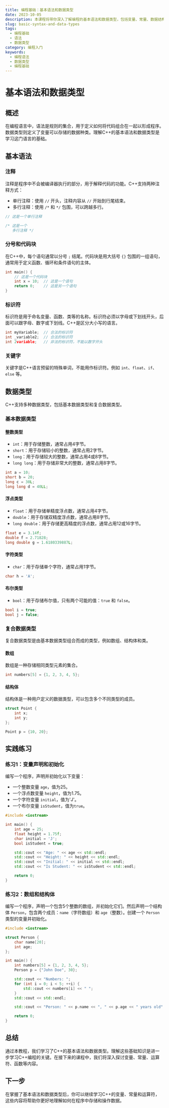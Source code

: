 ```yaml
---
title: 编程基础：基本语法和数据类型
date: 2023-10-05
description: 本课程将带你深入了解编程的基本语法和数据类型，包括变量、常量、数据结构等，为你的编程之旅打下坚实的基础。
slug: basic-syntax-and-data-types
tags:
  - 编程基础
  - 语法
  - 数据类型
category: 编程入门
keywords:
  - 编程语法
  - 数据类型
  - 编程基础
---
```


# 基本语法和数据类型

## 概述

在编程语言中，语法是规则的集合，用于定义如何将代码组合在一起以形成程序。数据类型则定义了变量可以存储的数据种类。理解C++的基本语法和数据类型是学习这门语言的基础。

## 基本语法

### 注释

注释是程序中不会被编译器执行的部分，用于解释代码的功能。C++支持两种注释方式：

- 单行注释：使用 `//` 开头，注释内容从 `//` 开始到行尾结束。
- 多行注释：使用 `/*` 和 `*/` 包围，可以跨越多行。

```cpp
// 这是一个单行注释

/* 这是一个
   多行注释 */
```

### 分号和代码块

在C++中，每个语句通常以分号 `;` 结尾。代码块是用大括号 `{}` 包围的一组语句，通常用于定义函数、循环和条件语句的主体。

```cpp
int main() {
    // 这是一个代码块
    int x = 10;  // 这是一个语句
    return 0;    // 这是另一个语句
}
```

### 标识符

标识符是用于命名变量、函数、类等的名称。标识符必须以字母或下划线开头，后面可以跟字母、数字或下划线。C++是区分大小写的语言。

```cpp
int myVariable;  // 合法的标识符
int _variable2;  // 合法的标识符
int 2variable;   // 非法的标识符，不能以数字开头
```

### 关键字

关键字是C++语言预留的特殊单词，不能用作标识符。例如 `int`、`float`、`if`、`else` 等。

## 数据类型

C++支持多种数据类型，包括基本数据类型和复合数据类型。

### 基本数据类型

#### 整数类型

- `int`：用于存储整数，通常占用4字节。
- `short`：用于存储较小的整数，通常占用2字节。
- `long`：用于存储较大的整数，通常占用4或8字节。
- `long long`：用于存储非常大的整数，通常占用8字节。

```cpp
int a = 10;
short b = 20;
long c = 30L;
long long d = 40LL;
```

#### 浮点类型

- `float`：用于存储单精度浮点数，通常占用4字节。
- `double`：用于存储双精度浮点数，通常占用8字节。
- `long double`：用于存储更高精度的浮点数，通常占用12或16字节。

```cpp
float e = 3.14f;
double f = 2.71828;
long double g = 1.6180339887L;
```

#### 字符类型

- `char`：用于存储单个字符，通常占用1字节。

```cpp
char h = 'A';
```

#### 布尔类型

- `bool`：用于存储布尔值，只有两个可能的值：`true` 和 `false`。

```cpp
bool i = true;
bool j = false;
```

### 复合数据类型

复合数据类型是由基本数据类型组合而成的类型，例如数组、结构体和类。

#### 数组

数组是一种存储相同类型元素的集合。

```cpp
int numbers[5] = {1, 2, 3, 4, 5};
```

#### 结构体

结构体是一种用户定义的数据类型，可以包含多个不同类型的成员。

```cpp
struct Point {
    int x;
    int y;
};

Point p = {10, 20};
```

## 实践练习

### 练习1：变量声明和初始化

编写一个程序，声明并初始化以下变量：

- 一个整数变量 `age`，值为25。
- 一个浮点数变量 `height`，值为1.75。
- 一个字符变量 `initial`，值为'J'。
- 一个布尔变量 `isStudent`，值为`true`。

```cpp
#include <iostream>

int main() {
    int age = 25;
    float height = 1.75f;
    char initial = 'J';
    bool isStudent = true;

    std::cout << "Age: " << age << std::endl;
    std::cout << "Height: " << height << std::endl;
    std::cout << "Initial: " << initial << std::endl;
    std::cout << "Is Student: " << isStudent << std::endl;

    return 0;
}
```

### 练习2：数组和结构体

编写一个程序，声明一个包含5个整数的数组，并初始化它们。然后声明一个结构体 `Person`，包含两个成员：`name`（字符数组）和 `age`（整数）。创建一个 `Person` 类型的变量并初始化。

```cpp
#include <iostream>

struct Person {
    char name[20];
    int age;
};

int main() {
    int numbers[5] = {1, 2, 3, 4, 5};
    Person p = {"John Doe", 30};

    std::cout << "Numbers: ";
    for (int i = 0; i < 5; ++i) {
        std::cout << numbers[i] << " ";
    }
    std::cout << std::endl;

    std::cout << "Person: " << p.name << ", " << p.age << " years old" << std::endl;

    return 0;
}
```

## 总结

通过本教程，我们学习了C++的基本语法和数据类型。理解这些基础知识是进一步学习C++编程的关键。在接下来的课程中，我们将深入探讨变量、常量、运算符、函数等内容。

## 下一步

在掌握了基本语法和数据类型后，你可以继续学习C++的变量、常量和运算符，这些内容将帮助你更好地理解如何在程序中存储和操作数据。